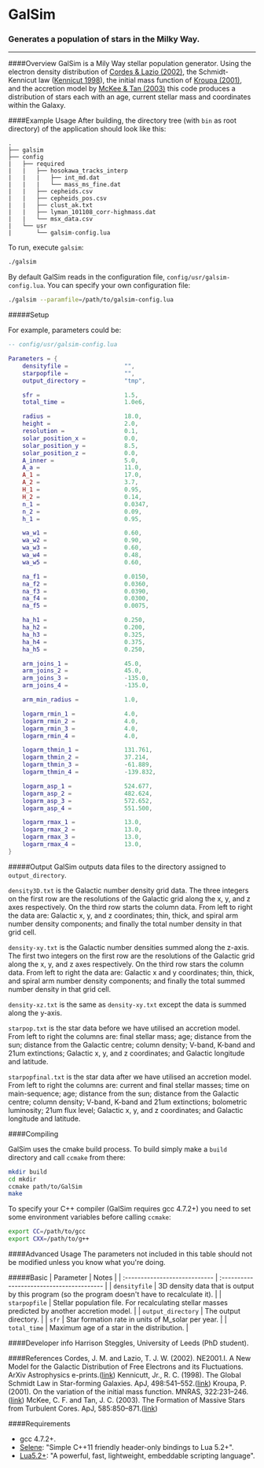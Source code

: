 # GalSim
### Generates a population of stars in the Milky Way.

******************************

####Overview
GalSim is a Mily Way stellar population generator. Using the electron density distribution of [Cordes & Lazio (2002)](#C1), the Schmidt-Kennicut law ([Kennicut 1998](#K98)), the initial mass function of [Kroupa (2001)](#K1), and the accretion model by [McKee & Tan (2003)](#M3) this code produces a distribution of stars each with an age, current stellar mass and coordinates within the Galaxy.

####Example Usage
After building, the directory tree (with `bin` as root directory) of the application should look like this:
```
.
├── galsim
├── config
|   ├── required
|   |   ├── hosokawa_tracks_interp
|   |   |   ├── int_md.dat
|   |   |   └── mass_ms_fine.dat
|   |   ├── cepheids.csv
|   |   ├── cepheids_pos.csv
|   |   ├── clust_ak.txt
|   |   ├── lyman_101108_corr-highmass.dat
|   |   └── msx_data.csv
|   └── usr
|       └── galsim-config.lua
```

To run, execute `galsim`:
```bash
./galsim
```
By default GalSim reads in the configuration file, `config/usr/galsim-config.lua`.
You can specify your own configuration file:
```bash
./galsim --paramfile=/path/to/galsim-config.lua
```

#####Setup

For example, parameters could be:

```lua
-- config/usr/galsim-config.lua

Parameters = {
	densityfile =                "",
	starpopfile =                "",
	output_directory =           "tmp",

	sfr =                        1.5,
	total_time =                 1.0e6,

	radius =                     18.0,
	height =                     2.0,
	resolution =                 0.1,
	solar_position_x =           0.0,
	solar_position_y =           8.5,
	solar_position_z =           0.0,
	A_inner =                    5.0,
	A_a =                        11.0,
	A_1 =                        17.0,
	A_2 =                        3.7,
	H_1 =                        0.95,
	H_2 =                        0.14,
	n_1 =                        0.0347,
	n_2 =                        0.09,
	h_1 =                        0.95,

	wa_w1 =                      0.60,
	wa_w2 =                      0.90,
	wa_w3 =                      0.60,
	wa_w4 =                      0.48,
	wa_w5 =                      0.60,

	na_f1 =                      0.0150,
	na_f2 =                      0.0360,
	na_f3 =                      0.0390,
	na_f4 =                      0.0300,
	na_f5 =                      0.0075,

	ha_h1 =                      0.250,
	ha_h2 =                      0.200,
	ha_h3 =                      0.325,
	ha_h4 =                      0.375,
	ha_h5 =                      0.250,

	arm_joins_1 =                45.0,
	arm_joins_2 =                45.0,
	arm_joins_3 =                -135.0,
	arm_joins_4 =                -135.0,

	arm_min_radius =             1.0,

	logarm_rmin_1 =              4.0,
	logarm_rmin_2 =              4.0,
	logarm_rmin_3 =              4.0,
	logarm_rmin_4 =              4.0,

	logarm_thmin_1 =             131.761,
	logarm_thmin_2 =             37.214,
	logarm_thmin_3 =             -61.889,
	logarm_thmin_4 =             -139.832,

	logarm_asp_1 =               524.677,
	logarm_asp_2 =               482.624,
	logarm_asp_3 =               572.652,
	logarm_asp_4 =               551.500,

	logarm_rmax_1 =              13.0,
	logarm_rmax_2 =              13.0,
	logarm_rmax_3 =              13.0,
	logarm_rmax_4 =              13.0,
}
```

#####Output
GalSim outputs data files to the directory assigned to `output_directory`.

`density3D.txt` is the Galactic number density grid data. The three integers on the first row are the resolutions of the Galactic grid along the x, y, and z axes respectively. On the third row starts the column data. From left to right the data are: Galactic x, y, and z coordinates; thin, thick, and spiral arm number density components; and finally the total number density in that grid cell.

`density-xy.txt` is the Galactic number densities summed along the z-axis. The first two integers on the first row are the resolutions of the Galactic grid along the x, y, and z axes respectively. On the third row stars the column data. From left to right the data are: Galactic x and y coordinates; thin, thick, and spiral arm number density components; and finally the total summed number density in that grid cell.

`density-xz.txt` is the same as `density-xy.txt` except the data is summed along the y-axis.

`starpop.txt` is the star data before we have utilised an accretion model. From left to right the columns are: final stellar mass; age; distance from the sun; distance from the Galactic centre; column density; V-band, K-band and 21um extinctions; Galactic x, y, and z coordinates; and Galactic longitude and latitude.

`starpopfinal.txt` is the star data after we have utilised an accretion model. From left to right the columns are: current and final stellar masses; time on main-sequence; age; distance from the sun; distance from the Galactic centre; column density; V-band, K-band and 21um extinctions; bolometric luminosity; 21um flux level; Galactic x, y, and z coordinates; and Galactic longitude and latitude.

####Compiling

GalSim uses the cmake build process. To build simply make a `build` directory and call `ccmake` from there:
```bash
mkdir build
cd mkdir
ccmake path/to/GalSim
make
```

To specify your C++ compiler (GalSim requires gcc 4.7.2+) you need to set some environment variables before calling `ccmake`:
```bash
export CC=/path/to/gcc
export CXX=/path/to/g++
```

####Advanced Usage
The parameters not included in this table should not be modified unless you know what you're doing.

#####Basic
| Parameter                     | Notes                                     |
| :---------------------------- | :---------------------------------------- |
| ```densityfile```             | 3D density data that is output by this program (so the program doesn't have to recalculate it). |
| ```starpopfile```             | Stellar population file. For recalculating stellar masses predicted by another accretion model. |
| ```output_directory```        | The output directory. |
| ```sfr```                     | Star formation rate in units of M_solar per year. |
| ```total_time```              | Maximum age of a star in the distribution. |

####Developer info
Harrison Steggles, University of Leeds (PhD student).

####References
<a name="C1"></a>Cordes, J. M. and Lazio, T. J. W. (2002). NE2001.I. A New Model for the Galactic Distribution of Free Electrons and its Fluctuations. ArXiv Astrophysics e-prints.([link](http://arxiv.org/pdf/astro-ph/0207156v3.pdf))
<a name="K98"></a>Kennicutt, Jr., R. C. (1998). The Global Schmidt Law in Star-forming Galaxies. ApJ, 498:541–552.([link](http://iopscience.iop.org/article/10.1086/305588/pdf))
<a name="K1"></a>Kroupa, P. (2001). On the variation of the initial mass function. MNRAS, 322:231–246.([link](http://articles.adsabs.harvard.edu/cgi-bin/nph-iarticle_query?2001MNRAS.322..231K&amp;data_type=PDF_HIGH&amp;whole_paper=YES&amp;type=PRINTER&amp;filetype=.pdf))
<a name="M3"></a>McKee, C. F. and Tan, J. C. (2003). The Formation of Massive Stars from Turbulent Cores. ApJ, 585:850–871.([link](http://iopscience.iop.org/article/10.1086/346149/pdf))


####Requirements
* gcc 4.7.2+.
* [Selene](https://github.com/jeremyong/Selene): "Simple C++11 friendly header-only bindings to Lua 5.2+".  
* [Lua5.2+](http://www.lua.org/): "A powerful, fast, lightweight, embeddable scripting language".  
